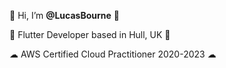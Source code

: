 👋 Hi, I’m **@LucasBourne** 👋

🐤 Flutter Developer based in Hull, UK 🐤

☁ AWS Certified Cloud Practitioner 2020-2023 ☁

<!---
LucasBourne/LucasBourne is a ✨ special ✨ repository because its `README.md` (this file) appears on your GitHub profile.
You can click the Preview link to take a look at your changes.
--->
